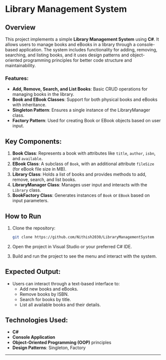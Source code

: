 
# Library Management System

## Overview

This project implements a simple **Library Management System** using **C#**. It allows users to manage books and eBooks in a library through a console-based application. The system includes functionality for adding, removing, searching, and listing books, and it uses design patterns and object-oriented programming principles for better code structure and maintainability.

### Features:
- **Add, Remove, Search, and List Books**: Basic CRUD operations for managing books in the library.
- **Book and EBook Classes**: Support for both physical books and eBooks with inheritance.
- **Singleton Pattern**: Ensures a single instance of the LibraryManager class.
- **Factory Pattern**: Used for creating Book or EBook objects based on user input.

## Key Components:
1. **Book Class**: Represents a book with attributes like `title`, `author`, `isbn`, and `available`.
2. **EBook Class**: A subclass of `Book`, with an additional attribute `fileSize` (for eBook file size in MB).
3. **Library Class**: Holds a list of books and provides methods to add, remove, search, and list books.
4. **LibraryManager Class**: Manages user input and interacts with the `Library` class.
5. **BookFactory Class**: Generates instances of `Book` or `EBook` based on input parameters.

## How to Run

1. Clone the repository:
   ```bash
   git clone https://github.com/Nithish2030/LibraryManagementSystem
   ```
   
2. Open the project in Visual Studio or your preferred C# IDE.

3. Build and run the project to see the menu and interact with the system.

## Expected Output:
- Users can interact through a text-based interface to:
  - Add new books and eBooks.
  - Remove books by ISBN.
  - Search for books by title.
  - List all available books and their details.
  
## Technologies Used:
- **C#**
- **Console Application**
- **Object-Oriented Programming (OOP)** principles
- **Design Patterns**: Singleton, Factory

---
